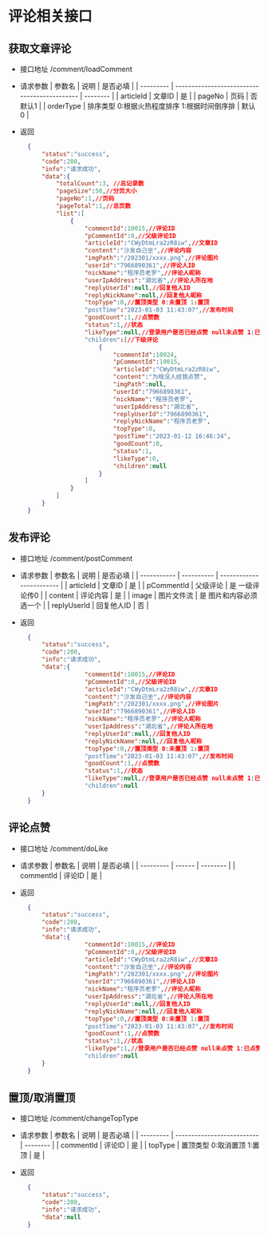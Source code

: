# 评论相关接口

## 获取文章评论
- 接口地址 /comment/loadComment
  
- 请求参数
  | 参数名    | 说明                                         | 是否必填 |
  | --------- | -------------------------------------------- | -------- |
  | articleId | 文章ID                                       | 是       |
  | pageNo    | 页码                                         | 否 默认1 |
  | orderType | 排序类型 0:根据火热程度排序 1:根据时间倒序排 | 默认 0   |

- 返回
  ```json
    {
        "status":"success",
        "code":200,
        "info":"请求成功",
        "data":{
            "totalCount":3, //总记录数
            "pageSize":50,//分页大小
            "pageNo":1,//页码
            "pageTotal":1,//总页数
            "list":[
                {
                    "commentId":10015,//评论ID
                    "pCommentId":0,//父级评论ID
                    "articleId":"CWyDtmLra2zR8iw",//文章ID
                    "content":"沙发自己坐",//评论内容
                    "imgPath":"/202301/xxxx.png",//评论图片
                    "userId":"7966890361",//评论人ID
                    "nickName":"程序员老罗",//评论人昵称
                    "userIpAddress":"湖北省",//评论人所在地
                    "replyUserId":null,//回复他人ID
                    "replyNickName":null,//回复他人昵称
                    "topType":0,//置顶类型 0:未置顶 1:置顶
                    "postTime":"2023-01-03 11:43:07",//发布时间
                    "goodCount":1,//点赞数
                    "status":1,//状态 
                    "likeType":null,//登录用户是否已经点赞 null未点赞 1:已点赞
                    "children":[//下级评论
                        {
                            "commentId":10024,
                            "pCommentId":10015,
                            "articleId":"CWyDtmLra2zR8iw",
                            "content":"为啥没人给我点赞",
                            "imgPath":null,
                            "userId":"7966890361",
                            "nickName":"程序员老罗",
                            "userIpAddress":"湖北省",
                            "replyUserId":"7966890361",
                            "replyNickName":"程序员老罗",
                            "topType":0,
                            "postTime":"2023-01-12 16:46:34",
                            "goodCount":0,
                            "status":1,
                            "likeType":0,
                            "children":null
                        }
                    ]
                }
            ]
        }
    }    
  ```  

## 发布评论
- 接口地址 /comment/postComment
  
- 请求参数
  | 参数名      | 说明       | 是否必填                 |
  | ----------- | ---------- | ------------------------ |
  | articleId   | 文章ID     | 是                       |
  | pCommentId  | 父级评论   | 是 一级评论传0           |
  | content     | 评论内容   | 是                       |
  | image       | 图片文件流 | 是  图片和内容必须选一个 |
  | replyUserId | 回复他人ID | 否                       |

- 返回
  ```json
    {
        "status":"success",
        "code":200,
        "info":"请求成功",
        "data":{
                    "commentId":10015,//评论ID
                    "pCommentId":0,//父级评论ID
                    "articleId":"CWyDtmLra2zR8iw",//文章ID
                    "content":"沙发自己坐",//评论内容
                    "imgPath":"/202301/xxxx.png",//评论图片
                    "userId":"7966890361",//评论人ID
                    "nickName":"程序员老罗",//评论人昵称
                    "userIpAddress":"湖北省",//评论人所在地
                    "replyUserId":null,//回复他人ID
                    "replyNickName":null,//回复他人昵称
                    "topType":0,//置顶类型 0:未置顶 1:置顶
                    "postTime":"2023-01-03 11:43:07",//发布时间
                    "goodCount":1,//点赞数
                    "status":1,//状态 
                    "likeType":null,//登录用户是否已经点赞 null未点赞 1:已点赞
                    "children":null
        }
    }    
  ```  

 ## 评论点赞
- 接口地址 /comment/doLike
  
- 请求参数
  | 参数名    | 说明   | 是否必填 |
  | --------- | ------ | -------- |
  | commentId | 评论ID | 是       |

- 返回
  ```json
    {
        "status":"success",
        "code":200,
        "info":"请求成功",
        "data":{
                    "commentId":10015,//评论ID
                    "pCommentId":0,//父级评论ID
                    "articleId":"CWyDtmLra2zR8iw",//文章ID
                    "content":"沙发自己坐",//评论内容
                    "imgPath":"/202301/xxxx.png",//评论图片
                    "userId":"7966890361",//评论人ID
                    "nickName":"程序员老罗",//评论人昵称
                    "userIpAddress":"湖北省",//评论人所在地
                    "replyUserId":null,//回复他人ID
                    "replyNickName":null,//回复他人昵称
                    "topType":0,//置顶类型 0:未置顶 1:置顶
                    "postTime":"2023-01-03 11:43:07",//发布时间
                    "goodCount":1,//点赞数
                    "status":1,//状态 
                    "likeType":1,//登录用户是否已经点赞 null未点赞 1:已点赞
                    "children":null
        }
    }    
  ```  
  
 ## 置顶/取消置顶
- 接口地址 /comment/changeTopType
  
- 请求参数
  | 参数名    | 说明                       | 是否必填 |
  | --------- | -------------------------- | -------- |
  | commentId | 评论ID                     | 是       |
  | topType   | 置顶类型 0:取消置顶 1:置顶 | 是       |

- 返回
  ```json
    {
        "status":"success",
        "code":200,
        "info":"请求成功",
        "data":null
    }    
  ```  
 